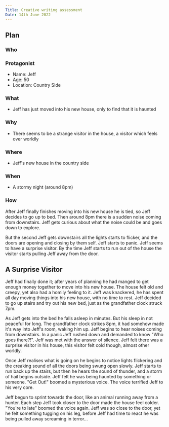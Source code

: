 ```yaml
---
Title: Creative writing assessment
Date: 14th June 2022
---
```


## Plan
### Who
### Protagonist
* Name: Jeff
* Age: 50
* Location: Country Side

### What
* Jeff has just moved into his new house, only to find that it is haunted

### Why
* There seems to be a strange visitor in the house, a visitor which feels over
worldly

### Where
* Jeff's new house in the country side

### When
* A stormy night (around 8pm)

### How
After Jeff finally finishes moving into his new house he is tied, so Jeff
decides to go up to bed. Then around 8pm there is a sudden noise coming from
downstairs. Jeff gets curious about what the noise could be and goes down to
explore.

But the second Jeff gets downstairs all the lights starts to flicker, and the
doors are opening and closing by them self. Jeff starts to panic. Jeff seems to
have a surprise visitor. By the time Jeff starts to run out of the house the
visitor starts pulling Jeff away from the door.

## A Surprise Visitor
Jeff had finally done it; after years of planning he had manged to get enough
money together to move into his new house. The house felt old and creepy, yet
also had a homily feeling to it. Jeff was knackered, he has spent all day
moving things into his new house, with no time to rest. Jeff decided to go up
stairs and try out his new bed, just as the grandfather clock struck 7pm.

As Jeff gets into the bed he falls asleep in minutes. But his sleep in not
peaceful for long. The grandfather clock strikes 8pm, it had somehow made it's
way into Jeff's room, waking him up. Jeff begins to hear noises coming from
downstairs. In a panic Jeff rushed down and demanded to know "Who goes
there?!". Jeff was met with the answer of silence. Jeff felt there was a
surprise visitor in his house, this visitor felt cold though, almost other
worldly.

Once Jeff realises what is going on he begins to notice lights flickering and
the creaking sound of all the doors being swung open slowly. Jeff starts to run
back up the stairs, but then he hears the sound of thunder, and a storm of hail
begins outside. Jeff felt he was being haunted by something or someone. "Get
Out!" boomed a mysterious voice. The voice terrified Jeff
to his very core.

Jeff begun to sprint towards the door, like an animal running away from a
hunter. Each step Jeff took closer to the door made the house feel colder.
"You're to late" boomed the voice again. Jeff was so close to the door, yet he
felt something tugging on his leg, before Jeff had time to react he was being
pulled away screaming in terror...
